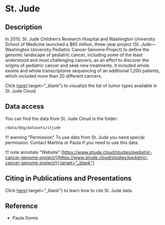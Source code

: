 # St. Jude

## Description

In 2010, St. Jude Children’s Research Hospital and Washington University School of Medicine launched a $65 million,
three-year project (St. Jude—Washington University Pediatric Cancer Genome Project) to define the genomic landscape of
pediatric cancer, including some of the least understood and most challenging cancers, as an effort to discover the
origins of pediatric cancer and seek new treatments. It included whole exome and whole transcriptome sequencing of an
additional 1,200 patients, which included more than 20 different cancers.

Click [here](https://platform.stjude.cloud/data/diseases/tumor){:target="_blank"} to visualize the list of tumor types
available in St. Jude Cloud.

## Data access

You can find the data from St. Jude Cloud in the folder:

```bash
/data/bbg/datasets/stjude
```

!!! warning "Permission"
 To use data from St. Jude  you need special permission. Contact Martina or Paula if you need to use this data.

!!! note annotate "Website"
 [https://www.stjude.cloud/studies/pediatric-cancer-genome-project/](https://www.stjude.cloud/studies/pediatric-cancer-genome-project/){:target="_blank"} <!-- markdownlint-disable MD013 -->

## Citing in Publications and Presentations

Click [here](https://university.stjude.cloud/docs/citing-stjude-cloud/){:target="_blank"} to learn how to cite St. Jude data.

## Reference

- Paula Gomis
